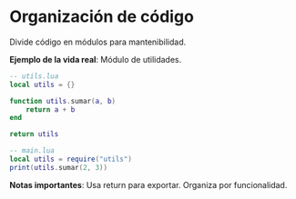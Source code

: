# Organización de código

Divide código en módulos para mantenibilidad.

**Ejemplo de la vida real**: Módulo de utilidades.

```lua
-- utils.lua
local utils = {}

function utils.sumar(a, b)
    return a + b
end

return utils

-- main.lua
local utils = require("utils")
print(utils.sumar(2, 3))
```

**Notas importantes**: Usa return para exportar. Organiza por funcionalidad.